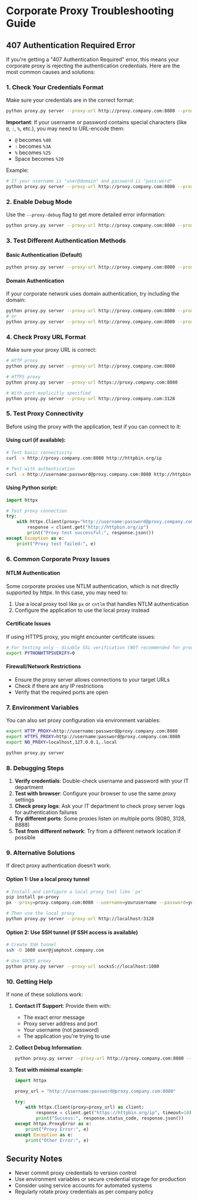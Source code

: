 # Corporate Proxy Troubleshooting Guide

## 407 Authentication Required Error

If you're getting a "407 Authentication Required" error, this means your corporate proxy is rejecting the authentication credentials. Here are the most common causes and solutions:

### 1. Check Your Credentials Format

Make sure your credentials are in the correct format:
```bash
python proxy.py server --proxy-url http://proxy.company.com:8080 --proxy-auth username:password
```

**Important**: If your username or password contains special characters (like `@`, `:`, `%`, etc.), you may need to URL-encode them:
- `@` becomes `%40`
- `:` becomes `%3A`
- `%` becomes `%25`
- Space becomes `%20`

Example:
```bash
# If your username is "user@domain" and password is "pass:word"
python proxy.py server --proxy-url http://proxy.company.com:8080 --proxy-auth "user%40domain:pass%3Aword"
```

### 2. Enable Debug Mode

Use the `--proxy-debug` flag to get more detailed error information:
```bash
python proxy.py server --proxy-url http://proxy.company.com:8080 --proxy-auth username:password --proxy-debug
```

### 3. Test Different Authentication Methods

#### Basic Authentication (Default)
```bash
python proxy.py server --proxy-url http://proxy.company.com:8080 --proxy-auth username:password
```

#### Domain Authentication
If your corporate network uses domain authentication, try including the domain:
```bash
python proxy.py server --proxy-url http://proxy.company.com:8080 --proxy-auth "DOMAIN\\username:password"
# or
python proxy.py server --proxy-url http://proxy.company.com:8080 --proxy-auth "username@domain.com:password"
```

### 4. Check Proxy URL Format

Make sure your proxy URL is correct:
```bash
# HTTP proxy
python proxy.py server --proxy-url http://proxy.company.com:8080

# HTTPS proxy
python proxy.py server --proxy-url https://proxy.company.com:8080

# With port explicitly specified
python proxy.py server --proxy-url http://proxy.company.com:3128
```

### 5. Test Proxy Connectivity

Before using the proxy with the application, test if you can connect to it:

#### Using curl (if available):
```bash
# Test basic connectivity
curl -x http://proxy.company.com:8080 http://httpbin.org/ip

# Test with authentication
curl -x http://username:password@proxy.company.com:8080 http://httpbin.org/ip
```

#### Using Python script:
```python
import httpx

# Test proxy connection
try:
    with httpx.Client(proxy="http://username:password@proxy.company.com:8080") as client:
        response = client.get("http://httpbin.org/ip")
        print("Proxy test successful:", response.json())
except Exception as e:
    print("Proxy test failed:", e)
```

### 6. Common Corporate Proxy Issues

#### NTLM Authentication
Some corporate proxies use NTLM authentication, which is not directly supported by httpx. In this case, you may need to:
1. Use a local proxy tool like `px` or `cntlm` that handles NTLM authentication
2. Configure the application to use the local proxy instead

#### Certificate Issues
If using HTTPS proxy, you might encounter certificate issues:
```bash
# For testing only - disable SSL verification (NOT recommended for production)
export PYTHONHTTPSVERIFY=0
```

#### Firewall/Network Restrictions
- Ensure the proxy server allows connections to your target URLs
- Check if there are any IP restrictions
- Verify that the required ports are open

### 7. Environment Variables

You can also set proxy configuration via environment variables:
```bash
export HTTP_PROXY=http://username:password@proxy.company.com:8080
export HTTPS_PROXY=http://username:password@proxy.company.com:8080
export NO_PROXY=localhost,127.0.0.1,.local

python proxy.py server
```

### 8. Debugging Steps

1. **Verify credentials**: Double-check username and password with your IT department
2. **Test with browser**: Configure your browser to use the same proxy settings
3. **Check proxy logs**: Ask your IT department to check proxy server logs for authentication failures
4. **Try different ports**: Some proxies listen on multiple ports (8080, 3128, 8888)
5. **Test from different network**: Try from a different network location if possible

### 9. Alternative Solutions

If direct proxy authentication doesn't work:

#### Option 1: Use a local proxy tunnel
```bash
# Install and configure a local proxy tool like 'px'
pip install px-proxy
px --proxy=proxy.company.com:8080 --username=yourusername --password=yourpassword --port=3128

# Then use the local proxy
python proxy.py server --proxy-url http://localhost:3128
```

#### Option 2: Use SSH tunnel (if SSH access is available)
```bash
# Create SSH tunnel
ssh -D 1080 user@jumphost.company.com

# Use SOCKS proxy
python proxy.py server --proxy-url socks5://localhost:1080
```

### 10. Getting Help

If none of these solutions work:

1. **Contact IT Support**: Provide them with:
   - The exact error message
   - Proxy server address and port
   - Your username (not password)
   - The application you're trying to use

2. **Collect Debug Information**:
   ```bash
   python proxy.py server --proxy-url http://proxy.company.com:8080 --proxy-auth username:password --proxy-debug > debug.log 2>&1
   ```

3. **Test with minimal example**:
   ```python
   import httpx
   
   proxy_url = "http://username:password@proxy.company.com:8080"
   
   try:
       with httpx.Client(proxy=proxy_url) as client:
           response = client.get("https://httpbin.org/ip", timeout=10)
           print("Success:", response.status_code, response.json())
   except httpx.ProxyError as e:
       print("Proxy Error:", e)
   except Exception as e:
       print("Other Error:", e)
   ```

## Security Notes

- Never commit proxy credentials to version control
- Use environment variables or secure credential storage for production
- Consider using service accounts for automated systems
- Regularly rotate proxy credentials as per company policy